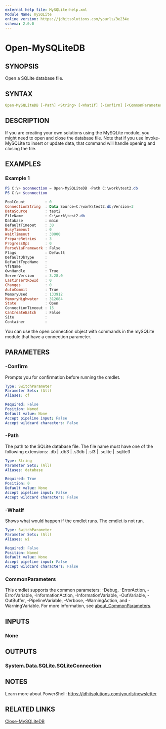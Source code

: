 ```yaml
---
external help file: MySQLite-help.xml
Module Name: mySQLite
online version: https://jdhitsolutions.com/yourls/3e234e
schema: 2.0.0
---
```


# Open-MySQLiteDB

## SYNOPSIS

Open a SQLite database file.

## SYNTAX

```yaml
Open-MySQLiteDB [-Path] <String> [-WhatIf] [-Confirm] [<CommonParameters>]
```

## DESCRIPTION

If you are creating your own solutions using the MySQLite module, you might need to open and close the database file. Note that if you use Invoke-MySQLite to insert or update data, that command will handle opening and closing the file.

## EXAMPLES

### Example 1

```powershell
PS C:\> $connection = Open-MySQLiteDB -Path C:\work\test2.db
PS C:\> $connection

PoolCount         : 0
ConnectionString  : Data Source=C:\work\test2.db;Version=3
DataSource        : test2
FileName          : C:\work\test2.db
Database          : main
DefaultTimeout    : 30
BusyTimeout       : 0
WaitTimeout       : 30000
PrepareRetries    : 3
ProgressOps       : 0
ParseViaFramework : False
Flags             : Default
DefaultDbType     :
DefaultTypeName   :
VfsName           :
OwnHandle         : True
ServerVersion     : 3.28.0
LastInsertRowId   : 0
Changes           : 0
AutoCommit        : True
MemoryUsed        : 133912
MemoryHighwater   : 312684
State             : Open
ConnectionTimeout : 15
CanCreateBatch    : False
Site              :
Container         :
```

You can use the open connection object with commands in the mySQLite module that have a connection parameter.

## PARAMETERS

### -Confirm

Prompts you for confirmation before running the cmdlet.

```yaml
Type: SwitchParameter
Parameter Sets: (All)
Aliases: cf

Required: False
Position: Named
Default value: None
Accept pipeline input: False
Accept wildcard characters: False
```

### -Path

The path to the SQLite database file. The file name must have one of the following extensions: .db | .db3 | .s3db | .sl3 | .sqlite | .sqlite3

```yaml
Type: String
Parameter Sets: (All)
Aliases: database

Required: True
Position: 0
Default value: None
Accept pipeline input: False
Accept wildcard characters: False
```

### -WhatIf

Shows what would happen if the cmdlet runs.
The cmdlet is not run.

```yaml
Type: SwitchParameter
Parameter Sets: (All)
Aliases: wi

Required: False
Position: Named
Default value: None
Accept pipeline input: False
Accept wildcard characters: False
```

### CommonParameters

This cmdlet supports the common parameters: -Debug, -ErrorAction, -ErrorVariable, -InformationAction, -InformationVariable, -OutVariable, -OutBuffer, -PipelineVariable, -Verbose, -WarningAction, and -WarningVariable. For more information, see [about_CommonParameters](http://go.microsoft.com/fwlink/?LinkID=113216).

## INPUTS

### None

## OUTPUTS

### System.Data.SQLite.SQLiteConnection

## NOTES

Learn more about PowerShell: https://jdhitsolutions.com/yourls/newsletter

## RELATED LINKS

[Close-MySQLiteDB](Close-MySQLiteDB.md)
